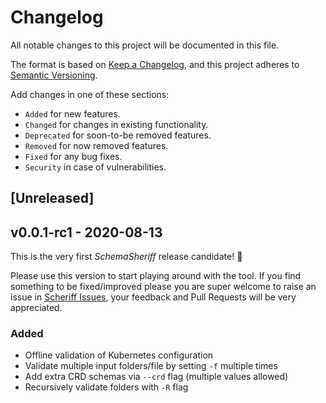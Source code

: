 # Changelog
All notable changes to this project will be documented in this file.

The format is based on [Keep a Changelog](https://keepachangelog.com/en/1.0.0/),
and this project adheres to [Semantic Versioning](https://semver.org/spec/v2.0.0.html).

Add changes in one of these sections:
* `Added` for new features.
* `Changed` for changes in existing functionality.
* `Deprecated` for soon-to-be removed features.
* `Removed` for now removed features.
* `Fixed` for any bug fixes.
* `Security` in case of vulnerabilities.

## [Unreleased]

## v0.0.1-rc1 - 2020-08-13

This is the very first _SchemaSheriff_ release candidate! :tada:

Please use this version to start playing around with the tool. If you find something to be fixed/improved please you are super welcome to raise an issue in [Scheriff Issues](https://github.com/fllaca/scheriff/issues), your feedback and Pull Requests will be very appreciated.

### Added

- Offline validation of Kubernetes configuration
- Validate multiple input folders/file by setting `-f` multiple times
- Add extra CRD schemas via `--crd` flag (multiple values allowed)
- Recursively validate folders with `-R` flag

